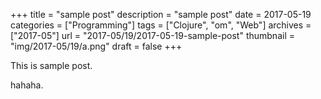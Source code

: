 +++
title = "sample post"
description = "sample post"
date = 2017-05-19
categories = ["Programming"]
tags = ["Clojure", "om", "Web"]
archives = ["2017-05"]
url = "2017-05/19/2017-05-19-sample-post"
thumbnail = "img/2017-05/19/a.png"
draft = false
+++

This is sample post.

<!--more-->

hahaha.

